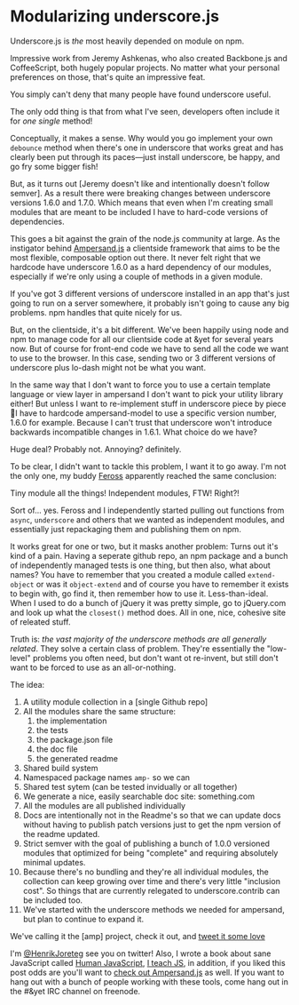 # Modularizing underscore.js

Underscore.js is *the* most heavily depended on module on npm. 

Impressive work from Jeremy Ashkenas, who also created Backbone.js and CoffeeScript, both hugely popular projects. No matter what your personal preferences on those, that's quite an impressive feat. 

You simply can't deny that many people have found underscore useful.

The only odd thing is that from what I've seen, developers often include it for *one single* method!

Conceptually, it makes a sense. Why would you go implement your own `debounce` method when there's one in underscore that works great and has clearly been put through its paces—just install underscore, be happy, and go fry some bigger fish!

But, as it turns out [Jeremy doesn't like and intentionally doesn't follow semver]. As a result there were breaking changes between underscore versions 1.6.0 and 1.7.0. Which means that even when I'm creating small modules that are meant to be included I have to hard-code versions of dependencies.

This goes a bit against the grain of the node.js community at large. As the instigator behind [Ampersand.js](http://ampersandjs.com) a clientside framework that aims to be the most flexible, composable option out there. It never felt right that we hardcode have underscore 1.6.0 as a hard dependency of our modules, especially if we're only using a couple of methods in a given module.

If you've got 3 different versions of underscore installed in an app that's just going to run on a server somewhere, it probably isn't going to cause any big problems. npm handles that quite nicely for us.

But, on the clientside, it's a bit different. We've been happily using node and npm to manage code for all our clientside code at &yet for several years now. But of course for front-end code we have to send all the code we want to use to the browser. In this case, sending two or 3 different versions of underscore plus lo-dash might not be what you want. 

In the same way that I don't want to force you to use a certain template language or view layer in ampersand I don't want to pick your utility library either! But unless I want to re-implement stuff in underscore piece by piece I have to hardcode ampersand-model to use a specific version number, 1.6.0 for example. Because I can't trust that underscore won't introduce backwards incompatible changes in 1.6.1. What choice do we have?

Huge deal? Probably not. Annoying? definitely. 

To be clear, I didn't want to tackle this problem, I want it to go away. I'm not the only one, my buddy [Feross]() apparently reached the same conclusion:

Tiny module all the things! Independent modules, FTW! Right?!

Sort of... yes. Feross and I independently started pulling out functions from `async`, `underscore` and others that we wanted as independent modules, and essentially just repackaging them and publishing them on npm. 

It works great for one or two, but it masks another problem: Turns out it's kind of a pain. Having a seperate github repo, an npm package and a bunch of independently managed tests is one thing, but then also, what about names? You have to remember that you created a module called `extend-object` or was it `object-extend` and of course you have to remember it exists to begin with, go find it, then remember how to use it. Less-than-ideal. When I used to do a bunch of jQuery it was pretty simple, go to jQuery.com and look up what the  `closest()` method does. All in one, nice, cohesive site of releated stuff. 

Truth is: *the vast majority of the underscore methods are all generally related*. They solve a certain class of problem. They're essentially the "low-level" problems you often need, but don't want ot re-invent, but still don't want to be forced to use as an all-or-nothing.

The idea:

1. A utility module collection in a [single Github repo]
2. All the modules share the same structure:
    1. the implementation
    2. the tests
    3. the package.json file
    4. the doc file
    5. the generated readme
3. Shared build system
4. Namespaced package names `amp-` so we can 
5. Shared test sytem (can be tested invidually or all together)
6. We generate a nice, easily searchable doc site: something.com
7. All the modules are all published individually
8. Docs are intentionally not in the Readme's so that we can update docs without having to publish patch versions just to get the npm version of the readme updated.
9. Strict semver with the goal of publishing a bunch of 1.0.0 versioned modules that optimized for being "complete" and requiring absolutely minimal updates. 
10. Because there's no bundling and they're all individual modules, the collection can keep growing over time and there's very little "inclusion cost". So things that are currently relegated to underscore.contrib can be included too. 
11. We've started with the underscore methods we needed for ampersand, but plan to continue to expand it. 

We've calling it the [amp] project, check it out, and [tweet it some love](http://twitter.com/status?)

I'm [@HenrikJoreteg](http://twitter.com/henrikjoreteg) see you on twitter! Also, I wrote a book about sane JavaScript called [Human JavaScript](http://humanjavascript.com), [I teach JS](http://andyet.com/training), in addition, if you liked this post odds are you'll want to [check out Ampersand.js](http://ampersandjs.com) as well. If you want to hang out with a bunch of people working with these tools, come hang out in the #&yet IRC channel on freenode.
